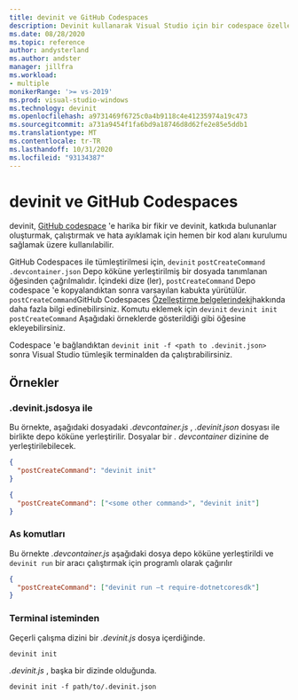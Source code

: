 ```yaml
---
title: devinit ve GitHub Codespaces
description: Devinit kullanarak Visual Studio için bir codespace özelleştirmeyi öğrenin.
ms.date: 08/28/2020
ms.topic: reference
author: andysterland
ms.author: andster
manager: jillfra
ms.workload:
- multiple
monikerRange: '>= vs-2019'
ms.prod: visual-studio-windows
ms.technology: devinit
ms.openlocfilehash: a9731469f6725c0a4b9118c4e41235974a19c473
ms.sourcegitcommit: a731a9454f1fa6bd9a18746d8d62fe2e85e5ddb1
ms.translationtype: MT
ms.contentlocale: tr-TR
ms.lasthandoff: 10/31/2020
ms.locfileid: "93134387"
---
```

# <a name="devinit-and-github-codespaces"></a>devinit ve GitHub Codespaces

devinit, [GitHub codespace](https://github.com/features/codespaces) 'e harika bir fikir ve devinit, katkıda bulunanlar oluşturmak, çalıştırmak ve hata ayıklamak için hemen bir kod alanı kurulumu sağlamak üzere kullanılabilir.

GitHub Codespaces ile tümleştirilmesi için, `devinit` `postCreateCommand` `.devcontainer.json` Depo köküne yerleştirilmiş bir dosyada tanımlanan öğesinden çağrılmalıdır. İçindeki dize (ler), `postCreateCommand` Depo codespace 'e kopyalandıktan sonra varsayılan kabukta yürütülür. `postCreateCommand`GitHub Codespaces [Özelleştirme belgelerindeki](https://docs.github.com/github/developing-online-with-codespaces/configuring-codespaces-for-your-project)hakkında daha fazla bilgi edinebilirsiniz. Komutu eklemek için `devinit` `devinit init` `postCreateCommand` Aşağıdaki örneklerde gösterildiği gibi öğesine ekleyebilirsiniz.

Codespace 'e bağlandıktan `devinit init -f <path to .devinit.json>` sonra Visual Studio tümleşik terminalden da çalıştırabilirsiniz.

## <a name="examples"></a>Örnekler

### <a name="with-a-devinitjson-file"></a>.devinit.jsdosya ile
Bu örnekte, aşağıdaki dosyadaki _.devcontainer.js_ , _.devinit.json_ dosyası ile birlikte depo köküne yerleştirilir. Dosyalar bir _. devcontainer_ dizinine de yerleştirilebilecek.

```json
{
  "postCreateCommand": "devinit init"
}
```

```json
{
  "postCreateCommand": ["<some other command>", "devinit init"]
}
```

### <a name="as-commands"></a>As komutları
Bu örnekte _.devcontainer.js_ aşağıdaki dosya depo köküne yerleştirildi ve `devinit run` bir aracı çalıştırmak için programlı olarak çağırılır  

```json
{
  "postCreateCommand": ["devinit run –t require-dotnetcoresdk"]
}
```

### <a name="from-a-terminal-prompt"></a>Terminal isteminden

Geçerli çalışma dizini bir _.devinit.js_ dosya içerdiğinde.

```console
devinit init
```

_.devinit.js_ , başka bir dizinde olduğunda.

```console
devinit init -f path/to/.devinit.json
```
